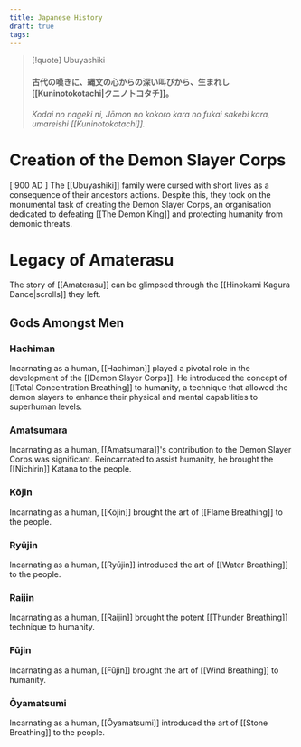 ```yaml
---
title: Japanese History
draft: true
tags:
---
```


> [!quote] Ubuyashiki
> 
> #### 古代の嘆きに、縄文の心からの深い叫びから、生まれし[[Kuninotokotachi|クニノトコタチ]]。
> *Kodai no nageki ni, Jōmon no kokoro kara no fukai sakebi kara, umareishi [[Kuninotokotachi]].*
> 

# Creation of the Demon Slayer Corps 
[ 900 AD ]
The [[Ubuyashiki]] family were cursed with short lives as a consequence of their ancestors actions. Despite this, they took on the monumental task of creating the Demon Slayer Corps, an organisation dedicated to defeating [[The Demon King]] and protecting humanity from demonic threats.

# Legacy of Amaterasu 
The story of [[Amaterasu]] can be glimpsed through the [[Hinokami Kagura Dance|scrolls]] they left. 

## Gods Amongst Men

### Hachiman

Incarnating as a human, [[Hachiman]] played a pivotal role in the development of the [[Demon Slayer Corps]]. He introduced the concept of [[Total Concentration Breathing]] to humanity, a technique that allowed the demon slayers to enhance their physical and mental capabilities to superhuman levels.

### Amatsumara

Incarnating as a human, [[Amatsumara]]'s contribution to the Demon Slayer Corps was significant. Reincarnated to assist humanity, he brought the [[Nichirin]] Katana to the people.

### Kōjin

Incarnating as a human, [[Kōjin]] brought the art of [[Flame Breathing]] to the people.

### Ryūjin

Incarnating as a human, [[Ryūjin]] introduced the art of [[Water Breathing]] to the people.

### Raijin

Incarnating as a human, [[Raijin]] brought the potent [[Thunder Breathing]] technique to humanity.

### Fūjin

Incarnating as a human, [[Fūjin]] brought the art of [[Wind Breathing]] to humanity.

### Ōyamatsumi

Incarnating as a human, [[Ōyamatsumi]] introduced the art of [[Stone Breathing]] to the people.